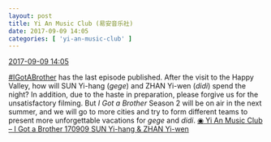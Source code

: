 ```yaml
---
layout: post
title: Yi An Music Club (易安音乐社)
date: 2017-09-09 14:05
categories: [ 'yi-an-music-club' ]
---
```


<div class="weibo-info">
  <a href="http://weibo.com/6094546964/Fl0xcbRb8">2017-09-09 14:05</a>
</div>

[#IGotABrother](http://weibo.com/p/10080861f662f85120fee304ac320a7735365a) has the last episode published. After the visit to the Happy Valley, how will SUN Yi-hang (*gege*) and ZHAN Yi-wen (*didi*) spend the night? In addition, due to the haste in preparation, please forgive us for the unsatisfactory filming. But *I Got a Brother* Season 2 will be on air in the next summer, and we will go to more cities and try to form different teams to present more unforgettable vacations for *gege* and *didi*. [◉ Yi An Music Club – I Got a Brother 170909 SUN Yi-hang & ZHAN Yi-wen](https://www.bilibili.com/video/av14277581)
